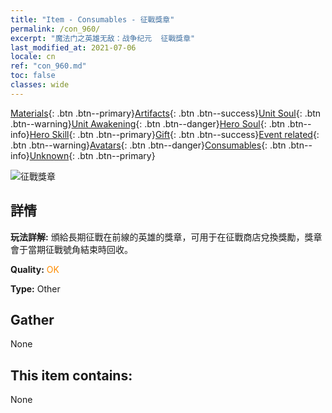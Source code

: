 ```yaml
---
title: "Item - Consumables - 征戰獎章"
permalink: /con_960/
excerpt: "魔法门之英雄无敌：战争纪元  征戰獎章"
last_modified_at: 2021-07-06
locale: cn
ref: "con_960.md"
toc: false
classes: wide
---
```

 [Materials](/ItemsCN/){: .btn .btn--primary}[Artifacts](/ItemsCN/Artifacts/){: .btn .btn--success}[Unit Soul](/ItemsCN/UnitSoul/){: .btn .btn--warning}[Unit Awakening](/ItemsCN/UnitAwakening/){: .btn .btn--danger}[Hero Soul](/ItemsCN/HeroSoul/){: .btn .btn--info}[Hero Skill](/ItemsCN/HeroSkill/){: .btn .btn--primary}[Gift](/ItemsCN/Gift/){: .btn .btn--success}[Event related](/ItemsCN/Events/){: .btn .btn--warning}[Avatars](/ItemsCN/Avatars/){: .btn .btn--danger}[Consumables](/ItemsCN/Consumables/){: .btn .btn--info}[Unknown](/ItemsCN/Unknown/){: .btn .btn--primary}

 ![征戰獎章](/images/t/i_40055.png)

## 詳情
 **玩法詳解:** 頒給長期征戰在前線的英雄的獎章，可用于在征戰商店兌換獎勵，獎章會于當期征戰號角結束時回收。

 **Quality:** <span style="color: #FF8C00">OK</span>

 **Type:** Other

## Gather

  None

## This item contains:

  None

